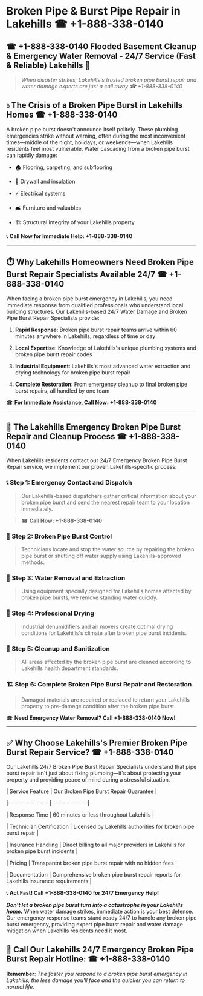 # Broken Pipe & Burst Pipe Repair in Lakehills ☎ +1-888-338-0140  
## ☎ +1-888-338-0140 Flooded Basement Cleanup & Emergency Water Removal - 24/7 Service (Fast & Reliable) Lakehills 🚨  

> *When disaster strikes, Lakehills's trusted broken pipe burst repair and water damage experts are just a call away ☎ +1-888-338-0140*  

## 💧 The Crisis of a Broken Pipe Burst in Lakehills Homes ☎ +1-888-338-0140  

A broken pipe burst doesn't announce itself politely. These plumbing emergencies strike without warning, often during the most inconvenient times—middle of the night, holidays, or weekends—when Lakehills residents feel most vulnerable. Water cascading from a broken pipe burst can rapidly damage:  

* 🏠 Flooring, carpeting, and subflooring  
* 🧱 Drywall and insulation  
* ⚡ Electrical systems  
* 🛋️ Furniture and valuables  
* 🏗️ Structural integrity of your Lakehills property  

📞 **Call Now for Immediate Help: +1-888-338-0140**  

---  

## ⏱️ Why Lakehills Homeowners Need Broken Pipe Burst Repair Specialists Available 24/7 ☎ +1-888-338-0140  

When facing a broken pipe burst emergency in Lakehills, you need immediate response from qualified professionals who understand local building structures. Our Lakehills-based 24/7 Water Damage and Broken Pipe Burst Repair Specialists provide:  

1. **Rapid Response**: Broken pipe burst repair teams arrive within 60 minutes anywhere in Lakehills, regardless of time or day  
2. **Local Expertise**: Knowledge of Lakehills's unique plumbing systems and broken pipe burst repair codes  
3. **Industrial Equipment**: Lakehills's most advanced water extraction and drying technology for broken pipe burst repair  
4. **Complete Restoration**: From emergency cleanup to final broken pipe burst repairs, all handled by one team  

☎ **For Immediate Assistance, Call Now: +1-888-338-0140**  

---  

## 🔧 The Lakehills Emergency Broken Pipe Burst Repair and Cleanup Process ☎ +1-888-338-0140  

When Lakehills residents contact our 24/7 Emergency Broken Pipe Burst Repair service, we implement our proven Lakehills-specific process:  

### 📞 Step 1: Emergency Contact and Dispatch  
> Our Lakehills-based dispatchers gather critical information about your broken pipe burst and send the nearest repair team to your location immediately.  
> ☎ **Call Now: +1-888-338-0140**  

### 🚿 Step 2: Broken Pipe Burst Control  
> Technicians locate and stop the water source by repairing the broken pipe burst or shutting off water supply using Lakehills-approved methods.  

### 🌊 Step 3: Water Removal and Extraction  
> Using equipment specially designed for Lakehills homes affected by broken pipe bursts, we remove standing water quickly.  

### 💨 Step 4: Professional Drying  
> Industrial dehumidifiers and air movers create optimal drying conditions for Lakehills's climate after broken pipe burst incidents.  

### 🧼 Step 5: Cleanup and Sanitization  
> All areas affected by the broken pipe burst are cleaned according to Lakehills health department standards.  

### 🏗️ Step 6: Complete Broken Pipe Burst Repair and Restoration  
> Damaged materials are repaired or replaced to return your Lakehills property to pre-damage condition after the broken pipe burst.  

☎ **Need Emergency Water Removal? Call +1-888-338-0140 Now!**  

---  

## ✅ Why Choose Lakehills's Premier Broken Pipe Burst Repair Service? ☎ +1-888-338-0140  

Our Lakehills 24/7 Broken Pipe Burst Repair Specialists understand that pipe burst repair isn't just about fixing plumbing—it's about protecting your property and providing peace of mind during a stressful situation.  

| Service Feature | Our Broken Pipe Burst Repair Guarantee |  
|-----------------|---------------|  
| Response Time | 60 minutes or less throughout Lakehills |  
| Technician Certification | Licensed by Lakehills authorities for broken pipe burst repair |  
| Insurance Handling | Direct billing to all major providers in Lakehills for broken pipe burst incidents |  
| Pricing | Transparent broken pipe burst repair with no hidden fees |  
| Documentation | Comprehensive broken pipe burst repair reports for Lakehills insurance requirements |  

📞 **Act Fast! Call +1-888-338-0140 for 24/7 Emergency Help!**  

***Don't let a broken pipe burst turn into a catastrophe in your Lakehills home.*** When water damage strikes, immediate action is your best defense. Our emergency response teams stand ready 24/7 to handle any broken pipe burst emergency, providing expert pipe burst repair and water damage mitigation when Lakehills residents need it most.  

## 📱 Call Our Lakehills 24/7 Emergency Broken Pipe Burst Repair Hotline: ☎ +1-888-338-0140  

**Remember**: *The faster you respond to a broken pipe burst emergency in Lakehills, the less damage you'll face and the quicker you can return to normal life.*
